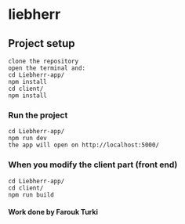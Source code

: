 # liebherr

## Project setup
```
clone the repository
open the terminal and:
cd Liebherr-app/
npm install
cd client/
npm install
```

### Run the project
```
cd Liebherr-app/
npm run dev
the app will open on http://localhost:5000/
```

### When you modify the client part (front end)
```
cd Liebherr-app/
cd client/
npm run build
```

#### Work done by Farouk Turki
